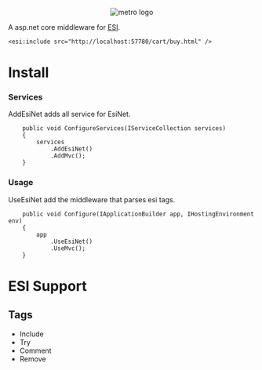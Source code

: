 <p align="center">
<img src="https://raw.githubusercontent.com/allrameest/EsiNet/master/logo.png" alt="metro logo" />
</p>

A asp.net core middleware for [ESI](http://www.w3.org/TR/esi-lang).

```
<esi:include src="http://localhost:57780/cart/buy.html" />
```
# Install


### Services

AddEsiNet adds all service for EsiNet.

        public void ConfigureServices(IServiceCollection services)
        {
            services
                .AddEsiNet()
                .AddMvc();
        }

### Usage

UseEsiNet add the middleware that parses esi tags.

        public void Configure(IApplicationBuilder app, IHostingEnvironment env)
        {
            app
                .UseEsiNet()
                .UseMvc();
        }

# ESI Support

## Tags

* Include
* Try
* Comment
* Remove


